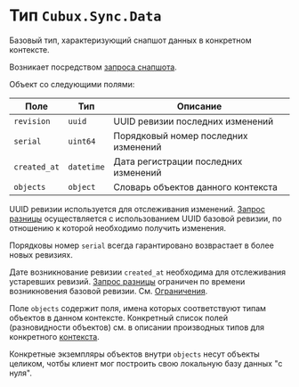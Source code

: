 Тип `Cubux.Sync.Data`
=====================

Базовый тип, характеризующий снапшот данных в конкретном контексте.

Возникает посредством [запроса снапшота][api-snapshot].

Объект со следующими полями:

Поле         | Тип        | Описание
------------ | ---------- | --------
`revision`   | `uuid`     | UUID ревизии последних изменений
`serial`     | `uint64`   | Порядковый номер последних изменений
`created_at` | `datetime` | Дата регистрации последних изменений
`objects`    | `object`   | Словарь объектов данного контекста

UUID ревизии используется для отслеживания изменений.
[Запрос разницы][api-diff] осуществляется с использованием UUID базовой
ревизии, по отношению к которой необходимо получить изменения.

Порядковы номер `serial` всегда гарантировано возврастает в более новых
ревизиях.

Дате возникнование ревизии `created_at` необходима для отслеживания
устаревших ревизий. [Запрос разницы][api-diff] ограничен по времени
возникновения базовой ревизии. См. [Ограничения][limitations].

Поле `objects` содержит поля, имена которых соответствуют типам объектов
в данном контексте. Конкретный список полей (разновидности объектов)
см. в описании производных типов для конкретного [контекста][context].

Конкретные экземпляры объектов внутри `objects` несут объекты целиком,
чотбы клиент мог построить свою локальную базу данных "с нуля".


[api-diff]: ../../sync/api/diff.md
[api-snapshot]: ../../sync/api/snapshot.md
[context]: ../../sync/02-context.md
[limitations]: ../../sync/20-limitations.md
